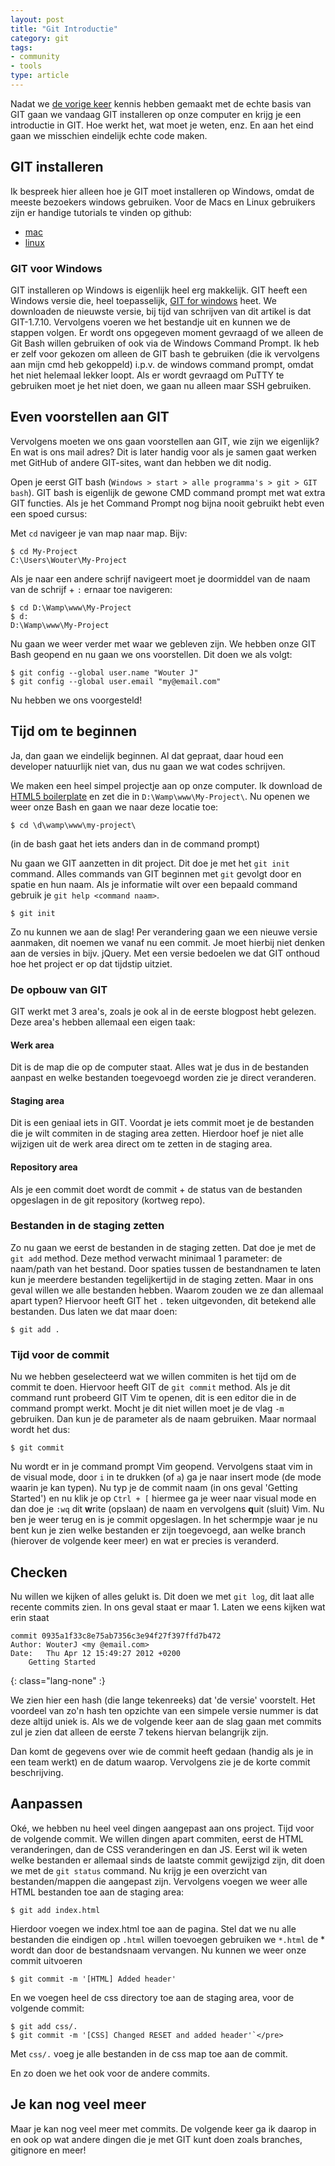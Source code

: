 ```yaml
---
layout: post
title: "Git Introductie"
category: git
tags:
- community
- tools
type: article
---
```

Nadat we [de vorige keer](http://wouterj.nl/development/controle-over-je-project/266/)
kennis hebben gemaakt met de echte basis van GIT gaan we vandaag GIT
installeren op onze computer en krijg je een introductie in GIT. Hoe werkt
het, wat moet je weten, enz. En aan het eind gaan we misschien eindelijk echte
code maken.

## GIT installeren

Ik bespreek hier alleen hoe je GIT moet installeren op Windows, omdat de
meeste bezoekers windows gebruiken. Voor de Macs en Linux gebruikers zijn er
handige tutorials te vinden op github:

 - [mac](http://help.github.com/mac-set-up-git/)
 - [linux](http://help.github.com/linux-set-up-git/)

### GIT voor Windows

GIT installeren op Windows is eigenlijk heel erg makkelijk. GIT heeft een
Windows versie die, heel toepasselijk, [GIT for windows](http://msysgit.github.com/)
heet. We downloaden de nieuwste versie, bij tijd van schrijven van dit artikel
is dat GIT-1.7.10.  Vervolgens voeren we het bestandje uit en kunnen we de
stappen volgen. Er wordt ons opgegeven moment gevraagd of we alleen de Git
Bash willen gebruiken of ook via de Windows Command Prompt. Ik heb er zelf
voor gekozen om alleen de GIT bash te gebruiken (die ik vervolgens aan mijn
cmd heb gekoppeld) i.p.v. de windows command prompt, omdat het niet helemaal
lekker loopt. Als er wordt gevraagd om PuTTY te gebruiken moet je het niet
doen, we gaan nu alleen maar SSH gebruiken.

## Even voorstellen aan GIT

Vervolgens moeten we ons gaan voorstellen aan GIT, wie zijn we eigenlijk? En
wat is ons mail adres? Dit is later handig voor als je samen gaat werken met
GitHub of andere GIT-sites, want dan hebben we dit nodig.

Open je eerst GIT bash (`Windows > start > alle programma's > git > GIT
bash`). GIT bash is eigenlijk de gewone CMD command prompt met wat extra
GIT functies. Als je het Command Prompt nog bijna nooit gebruikt hebt even een
spoed cursus:

Met `cd` navigeer je van map naar map. Bijv:

    $ cd My-Project
    C:\Users\Wouter\My-Project

Als je naar een andere schrijf navigeert moet je doormiddel van de naam van de
schrijf + `:` ernaar toe navigeren:

    $ cd D:\Wamp\www\My-Project
    $ d:
    D:\Wamp\www\My-Project

Nu gaan we weer verder met waar we gebleven zijn. We hebben onze GIT Bash
geopend en nu gaan we ons voorstellen. Dit doen we als volgt:

    $ git config --global user.name "Wouter J"
    $ git config --global user.email "my@email.com"

Nu hebben we ons voorgesteld!

## Tijd om te beginnen

Ja, dan gaan we eindelijk beginnen. Al dat gepraat, daar houd een developer
natuurlijk niet van, dus nu gaan we wat codes schrijven.

We maken een heel simpel projectje aan op onze computer. Ik download de
[HTML5 boilerplate](http://html5boilerplate.com/) en zet die in
`D:\Wamp\www\My-Project\`. Nu openen we weer onze Bash en gaan we naar deze
locatie toe:

    $ cd \d\wamp\www\my-project\

(in de bash gaat het iets anders dan in de command prompt)

Nu gaan we GIT aanzetten in dit project. Dit doe je met het `git init`
command. Alles commands van GIT beginnen met `git` gevolgt door en spatie en
hun naam. Als je informatie wilt over een bepaald command gebruik je `git help
<command naam>`.

    $ git init

Zo nu kunnen we aan de slag! Per verandering gaan we een nieuwe versie
aanmaken, dit noemen we vanaf nu een commit. Je moet hierbij niet denken aan
de versies in bijv. jQuery. Met een versie bedoelen we dat GIT onthoud hoe het
project er op dat tijdstip uitziet.

### De opbouw van GIT

GIT werkt met 3 area's, zoals je ook al in de eerste blogpost hebt gelezen.
Deze area's hebben allemaal een eigen taak:

#### Werk area

Dit is de map die op de computer staat. Alles wat je dus in de bestanden
aanpast en welke bestanden toegevoegd worden zie je direct veranderen.

#### Staging area

Dit is een geniaal iets in GIT. Voordat je iets commit moet je de bestanden
die je wilt commiten in de staging area zetten. Hierdoor hoef je niet alle
wijzigen uit de werk area direct om te zetten in de staging area.

#### Repository area

Als je een commit doet wordt de commit + de status van de bestanden opgeslagen
in de git repository (kortweg repo).

### Bestanden in de staging zetten

Zo nu gaan we eerst de bestanden in de staging zetten. Dat doe je met de `git
add` method. Deze method verwacht minimaal 1 parameter: de naam/path van het
bestand. Door spaties tussen de bestandnamen te laten kun je meerdere
bestanden tegelijkertijd in de staging zetten.  Maar in ons geval willen we
alle bestanden hebben. Waarom zouden we ze dan allemaal apart typen? Hiervoor
heeft GIT het `.` teken uitgevonden, dit betekend alle bestanden. Dus laten we
dat maar doen:

    $ git add .

### Tijd voor de commit

Nu we hebben geselecteerd wat we willen commiten is het tijd om de commit te
doen. Hiervoor heeft GIT de `git commit` method. Als je dit command runt
probeerd GIT Vim te openen, dit is een editor die in de command prompt werkt.
Mocht je dit niet willen moet je de vlag `-m` gebruiken. Dan kun je de
parameter als de naam gebruiken. Maar normaal wordt het dus:

    $ git commit

Nu wordt er in je command prompt Vim geopend. Vervolgens staat vim in de
visual mode, door `i` in te drukken (of `a`) ga je naar insert mode (de mode
waarin je kan typen). Nu typ je de commit naam (in ons geval 'Getting
Started') en nu klik je op `Ctrl + [` hiermee ga je weer naar visual mode en
dan doe je `:wq` dit <strong>w</strong>rite (opslaan) de naam en vervolgens
<strong>q</strong>uit (sluit) Vim. Nu ben je weer terug en is je commit
opgeslagen. In het schermpje waar je nu bent kun je zien welke bestanden er
zijn toegevoegd, aan welke branch (hierover de volgende keer meer) en wat er
precies is veranderd.

## Checken

Nu willen we kijken of alles gelukt is. Dit doen we met `git log`, dit laat
alle recente commits zien. In ons geval staat er maar 1. Laten we eens kijken
wat erin staat

    commit 0935a1f33c8e75ab7356c3e94f27f397ffd7b472
    Author: WouterJ <my @email.com>
    Date:   Thu Apr 12 15:49:27 2012 +0200
        Getting Started
{: class="lang-none" :}

We zien hier een hash (die lange tekenreeks) dat 'de versie' voorstelt. Het
voordeel van zo'n hash ten opzichte van een simpele versie nummer is dat deze
altijd uniek is. Als we de volgende keer aan de slag gaan met commits zul je
zien dat alleen de eerste 7 tekens hiervan belangrijk zijn.

Dan komt de gegevens over wie de commit heeft gedaan (handig als je in een
team werkt) en de datum waarop. Vervolgens zie je de korte commit
beschrijving.

## Aanpassen

Oké, we hebben nu heel veel dingen aangepast aan ons project. Tijd voor de
volgende commit. We willen dingen apart commiten, eerst de HTML veranderingen,
dan de CSS veranderingen en dan JS. Eerst wil ik weten welke bestanden er
allemaal sinds de laatste commit gewijzigd zijn, dit doen we met de `git
status` command. Nu krijg je een overzicht van bestanden/mappen die aangepast
zijn. Vervolgens voegen we weer alle HTML bestanden toe aan de staging area:

    $ git add index.html

Hierdoor voegen we index.html toe aan de pagina. Stel dat we nu alle bestanden
die eindigen op `.html` willen toevoegen gebruiken we `*.html` de * wordt dan
door de bestandsnaam vervangen. Nu kunnen we weer onze commit uitvoeren

    $ git commit -m '[HTML] Added header'

En we voegen heel de css directory toe aan de staging area, voor de volgende commit:

    $ git add css/.
    $ git commit -m '[CSS] Changed RESET and added header'`</pre>

Met `css/.` voeg je alle bestanden in de css map toe aan de commit.

En zo doen we het ook voor de andere commits.

## Je kan nog veel meer

Maar je kan nog veel meer met commits. De volgende keer ga ik daarop in en ook
op wat andere dingen die je met GIT kunt doen zoals branches, gitignore en
meer!

